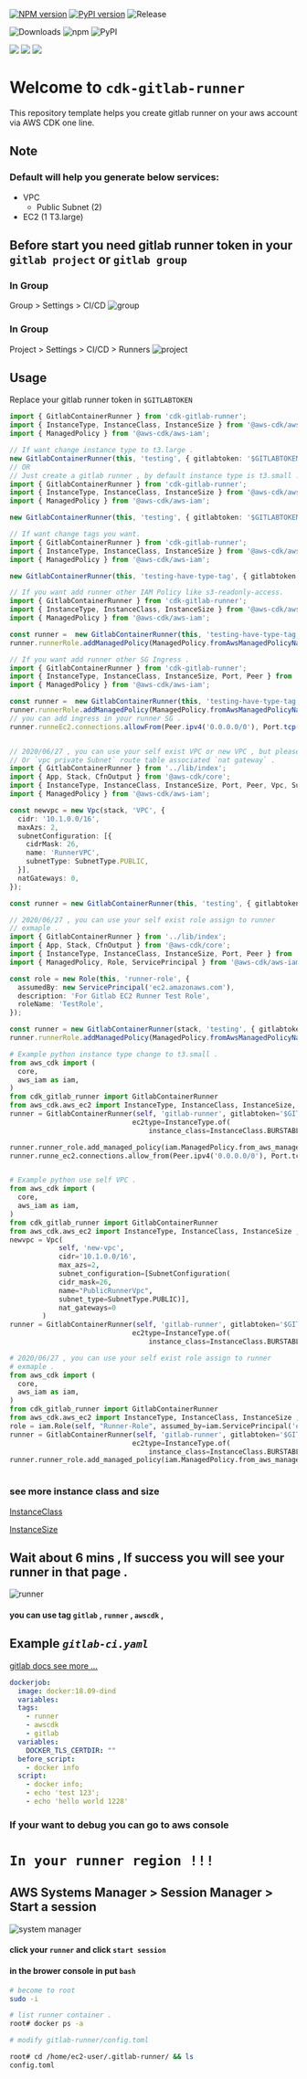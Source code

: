 [![NPM version](https://badge.fury.io/js/cdk-gitlab-runner.svg)](https://badge.fury.io/js/cdk-gitlab-runner)
[![PyPI version](https://badge.fury.io/py/cdk-gitlab-runner.svg)](https://badge.fury.io/py/cdk-gitlab-runner)
![Release](https://github.com/guan840912/cdk-gitlab-runner/workflows/Release/badge.svg)

![Downloads](https://img.shields.io/badge/-DOWNLOADS:-brightgreen?color=gray)
![npm](https://img.shields.io/npm/dt/cdk-gitlab-runner?label=npm&color=orange)
![PyPI](https://img.shields.io/pypi/dm/cdk-gitlab-runner?label=pypi&color=blue)

![](https://img.shields.io/badge/iam_role_self-enable-green=?style=plastic&logo=appveyor)
![](https://img.shields.io/badge/vpc_self-enable-green=?style=plastic&logo=appveyor)
![](https://img.shields.io/badge/1.47.1-stable-green=?style=plastic&logo=appveyor)
# Welcome to `cdk-gitlab-runner`
 
This repository template helps you create gitlab runner on your aws account via AWS CDK one line.

## Note 
### Default will help you generate below services:
- VPC
  - Public Subnet (2)
- EC2 (1 T3.large)

## Before start you need gitlab runner token in your  `gitlab project` or   `gitlab group`

###  In Group
Group > Settings > CI/CD 
![group](image/group_runner_page.png)

###  In Group
Project > Settings > CI/CD > Runners 
![project](image/project_runner_page.png)

## Usage
Replace your gitlab runner token in `$GITLABTOKEN`
```typescript
import { GitlabContainerRunner } from 'cdk-gitlab-runner';
import { InstanceType, InstanceClass, InstanceSize } from '@aws-cdk/aws-ec2';
import { ManagedPolicy } from '@aws-cdk/aws-iam';

// If want change instance type to t3.large .
new GitlabContainerRunner(this, 'testing', { gitlabtoken: '$GITLABTOKEN', ec2type: InstanceType.of(InstanceClass.T2, InstanceSize.LARGE) });
// OR
// Just create a gitlab runner , by default instance type is t3.small .
import { GitlabContainerRunner } from 'cdk-gitlab-runner';
import { InstanceType, InstanceClass, InstanceSize } from '@aws-cdk/aws-ec2';
import { ManagedPolicy } from '@aws-cdk/aws-iam';

new GitlabContainerRunner(this, 'testing', { gitlabtoken: '$GITLABTOKEN' });})

// If want change tags you want.
import { GitlabContainerRunner } from 'cdk-gitlab-runner';
import { InstanceType, InstanceClass, InstanceSize } from '@aws-cdk/aws-ec2';
import { ManagedPolicy } from '@aws-cdk/aws-iam';

new GitlabContainerRunner(this, 'testing-have-type-tag', { gitlabtoken: 'GITLABTOKEN', tag1: 'aa', tag2: 'bb', tag3: 'cc' });

// If you want add runner other IAM Policy like s3-readonly-access.
import { GitlabContainerRunner } from 'cdk-gitlab-runner';
import { InstanceType, InstanceClass, InstanceSize } from '@aws-cdk/aws-ec2';
import { ManagedPolicy } from '@aws-cdk/aws-iam';

const runner =  new GitlabContainerRunner(this, 'testing-have-type-tag', { gitlabtoken: 'GITLABTOKEN', tag1: 'aa', tag2: 'bb', tag3: 'cc' });
runner.runnerRole.addManagedPolicy(ManagedPolicy.fromAwsManagedPolicyName('AmazonS3ReadOnlyAccess'));

// If you want add runner other SG Ingress .
import { GitlabContainerRunner } from 'cdk-gitlab-runner';
import { InstanceType, InstanceClass, InstanceSize, Port, Peer } from '@aws-cdk/aws-ec2';
import { ManagedPolicy } from '@aws-cdk/aws-iam';

const runner =  new GitlabContainerRunner(this, 'testing-have-type-tag', { gitlabtoken: 'GITLABTOKEN', tag1: 'aa', tag2: 'bb', tag3: 'cc' });
runner.runnerRole.addManagedPolicy(ManagedPolicy.fromAwsManagedPolicyName('AmazonS3ReadOnlyAccess'));
// you can add ingress in your runner SG .
runner.runneEc2.connections.allowFrom(Peer.ipv4('0.0.0.0/0'), Port.tcp(80));


// 2020/06/27 , you can use your self exist VPC or new VPC , but please check your `vpc public Subnet` Auto-assign public IPv4 address == Yes ,
// Or `vpc private Subnet` route table associated `nat gateway` .
import { GitlabContainerRunner } from '../lib/index';
import { App, Stack, CfnOutput } from '@aws-cdk/core';
import { InstanceType, InstanceClass, InstanceSize, Port, Peer, Vpc, SubnetType } from '@aws-cdk/aws-ec2';
import { ManagedPolicy } from '@aws-cdk/aws-iam';

const newvpc = new Vpc(stack, 'VPC', {
  cidr: '10.1.0.0/16',
  maxAzs: 2,
  subnetConfiguration: [{
    cidrMask: 26,
    name: 'RunnerVPC',
    subnetType: SubnetType.PUBLIC,
  }],
  natGateways: 0,
});

const runner = new GitlabContainerRunner(this, 'testing', { gitlabtoken: 'GITLABTOKEN', ec2type: InstanceType.of(InstanceClass.T3, InstanceSize.SMALL), selfvpc: newvpc });

// 2020/06/27 , you can use your self exist role assign to runner
// exmaple .
import { GitlabContainerRunner } from '../lib/index';
import { App, Stack, CfnOutput } from '@aws-cdk/core';
import { InstanceType, InstanceClass, InstanceSize, Port, Peer } from '@aws-cdk/aws-ec2';
import { ManagedPolicy, Role, ServicePrincipal } from '@aws-cdk/aws-iam';

const role = new Role(this, 'runner-role', {
  assumedBy: new ServicePrincipal('ec2.amazonaws.com'),
  description: 'For Gitlab EC2 Runner Test Role',
  roleName: 'TestRole',
});

const runner = new GitlabContainerRunner(stack, 'testing', { gitlabtoken: 'GITLAB_TOKEN', ec2iamrole: role });
runner.runnerRole.addManagedPolicy(ManagedPolicy.fromAwsManagedPolicyName('AmazonS3ReadOnlyAccess'));
```

```python
# Example python instance type change to t3.small . 
from aws_cdk import (
  core,
  aws_iam as iam,
)
from cdk_gitlab_runner import GitlabContainerRunner
from aws_cdk.aws_ec2 import InstanceType, InstanceClass, InstanceSize, Peer, Port
runner = GitlabContainerRunner(self, 'gitlab-runner', gitlabtoken='$GITLABTOKEN',
                              ec2type=InstanceType.of(
                                  instance_class=InstanceClass.BURSTABLE3, instance_size=InstanceSize.SMALL), tag1='aa',tag2='bb',tag3='cc')

runner.runner_role.add_managed_policy(iam.ManagedPolicy.from_aws_managed_policy_name("AmazonS3ReadOnlyAccess"))
runner.runne_ec2.connections.allow_from(Peer.ipv4('0.0.0.0/0'), Port.tcp(80))


# Example python use self VPC .
from aws_cdk import (
  core,
  aws_iam as iam,
)
from cdk_gitlab_runner import GitlabContainerRunner
from aws_cdk.aws_ec2 import InstanceType, InstanceClass, InstanceSize ,Vpc ,SubnetType, SubnetConfiguration
newvpc = Vpc(
            self, 'new-vpc',
            cidr='10.1.0.0/16',
            max_azs=2,
            subnet_configuration=[SubnetConfiguration(
            cidr_mask=26,
            name="PublicRunnerVpc",
            subnet_type=SubnetType.PUBLIC)],
            nat_gateways=0
        )
runner = GitlabContainerRunner(self, 'gitlab-runner', gitlabtoken='$GITLABTOKEN',
                              ec2type=InstanceType.of(
                                  instance_class=InstanceClass.BURSTABLE3, instance_size=InstanceSize.SMALL),selfvpc=newvpc)

# 2020/06/27 , you can use your self exist role assign to runner
# exmaple .
from aws_cdk import (
  core,
  aws_iam as iam,
)
from cdk_gitlab_runner import GitlabContainerRunner
from aws_cdk.aws_ec2 import InstanceType, InstanceClass, InstanceSize ,Vpc ,SubnetType, SubnetConfiguration
role = iam.Role(self, "Runner-Role", assumed_by=iam.ServicePrincipal('ec2.amazonaws.com')
runner = GitlabContainerRunner(self, 'gitlab-runner', gitlabtoken='$GITLABTOKEN',
                              ec2type=InstanceType.of(
                                  instance_class=InstanceClass.BURSTABLE3, instance_size=InstanceSize.SMALL),ec2iamrole=role)
runner.runner_role.add_managed_policy(iam.ManagedPolicy.from_aws_managed_policy_name("AmazonS3ReadOnlyAccess"))



```
### see more instance class and size
[InstanceClass](https://docs.aws.amazon.com/cdk/api/latest/docs/@aws-cdk_aws-ec2.InstanceClass.html)

[InstanceSize](https://docs.aws.amazon.com/cdk/api/latest/docs/@aws-cdk_aws-ec2.InstanceSize.html)

## Wait about 6 mins , If success you will see your runner in that page .
![runner](image/group_runner2.png)

#### you can use tag `gitlab` , `runner` , `awscdk`  , 
## Example     _`gitlab-ci.yaml`_  
[gitlab docs see more ...](https://docs.gitlab.com/ee/ci/yaml/README.html)
```yaml
dockerjob:
  image: docker:18.09-dind
  variables:
  tags:
    - runner
    - awscdk
    - gitlab
  variables:
    DOCKER_TLS_CERTDIR: ""
  before_script:
    - docker info
  script:
    - docker info;
    - echo 'test 123';
    - echo 'hello world 1228'
```





### If your want to debug you can go to aws console 
# `In your runner region !!!`
## AWS Systems Manager  >  Session Manager  >  Start a session
![system manager](image/session.png)
#### click your `runner` and click `start session`
#### in the brower console in put `bash` 
```bash
# become to root 
sudo -i 

# list runner container .
root# docker ps -a

# modify gitlab-runner/config.toml

root# cd /home/ec2-user/.gitlab-runner/ && ls 
config.toml

```